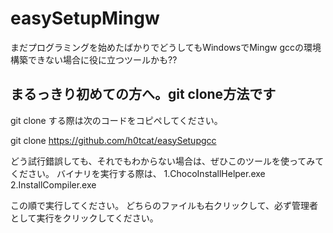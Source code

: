 # easySetupMingw
まだプログラミングを始めたばかりでどうしてもWindowsでMingw gccの環境構築できない場合に役に立つツールかも??

## まるっきり初めての方へ。git clone方法です

git clone する際は次のコードをコピペしてください。

git clone https://github.com/h0tcat/easySetupgcc


どう試行錯誤しても、それでもわからない場合は、ぜひこのツールを使ってみてください。
バイナリを実行する際は、
1.ChocoInstallHelper.exe 
2.InstallCompiler.exe 

この順で実行してください。
どちらのファイルも右クリックして、必ず管理者として実行をクリックしてください。

